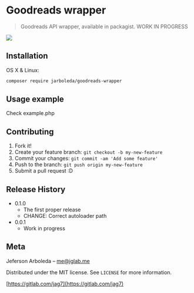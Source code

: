 # Goodreads wrapper
> Goodreads API wrapper, available in packagist. WORK IN PROGRESS

<!-- [![NPM Version][npm-image]][npm-url]
[![Build Status][travis-image]][travis-url]
[![Downloads Stats][npm-downloads]][npm-url] --> 

<!--One to two paragraph statement about your product and what it does.-->

![](https://s.gr-assets.com/assets/press/thumbnail_logo-a0e66b2e27d2b52773b0ddab4e10ea4a.jpg)

## Installation

OS X & Linux:

```sh
composer require jarboleda/goodreads-wrapper
```

<!--Windows:

```sh
edit autoexec.bat
```
-->

## Usage example

Check example.php

<!--## Development setup

Describe how to install all development dependencies and how to run an automated test-suite of some kind. Potentially do this for multiple platforms.

```sh
make install
npm test
```
-->

## Contributing

1. Fork it!
2. Create your feature branch: `git checkout -b my-new-feature`
3. Commit your changes: `git commit -am 'Add some feature'`
4. Push to the branch: `git push origin my-new-feature`
5. Submit a pull request :D

## Release History

* 0.1.0
    * The first proper release
    * CHANGE: Correct autoloader path
* 0.0.1
    * Work in progress

## Meta

Jeferson Arboleda – me@jglab.me

Distributed under the MIT license. See ``LICENSE`` for more information.

[https://gitlab.com/jag7](https://gitlab.com/jag7)

[npm-image]: https://img.shields.io/npm/v/datadog-metrics.svg?style=flat-square
[npm-url]: https://npmjs.org/package/datadog-metrics
[npm-downloads]: https://img.shields.io/npm/dm/datadog-metrics.svg?style=flat-square
[travis-image]: https://img.shields.io/travis/dbader/node-datadog-metrics/master.svg?style=flat-square
[travis-url]: https://travis-ci.org/dbader/node-datadog-metrics
